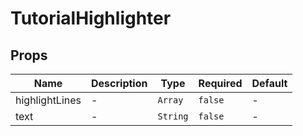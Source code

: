# TutorialHighlighter

## Props

<!-- @vuese:TutorialHighlighter:props:start -->
|Name|Description|Type|Required|Default|
|---|---|---|---|---|
|highlightLines|-|`Array`|`false`|-|
|text|-|`String`|`false`|-|

<!-- @vuese:TutorialHighlighter:props:end -->


